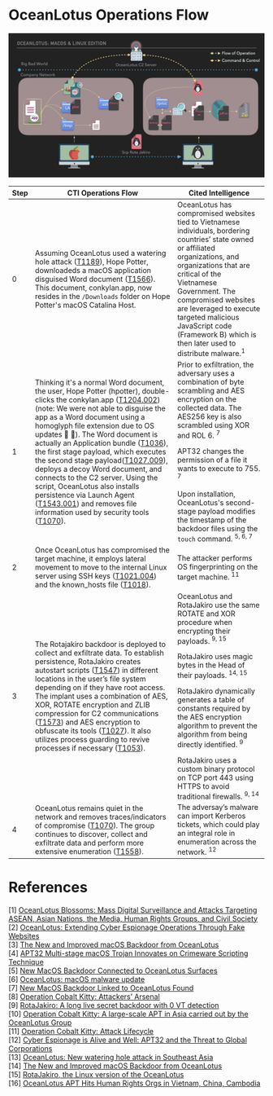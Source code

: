 # OceanLotus Operations Flow

![Diagram of the below word picture](../Resources/images/OperationsFLowBlackBG.jpeg)


| Step | CTI Operations Flow | Cited Intelligence |
| ------- | ----------- | ----------- | 
|0| Assuming OceanLotus used a watering hole attack ([T1189](https://attack.mitre.org/techniques/T1189/)), Hope Potter, downloadeds a macOS application disguised Word document ([T1566](https://attack.mitre.org/techniques/T1566/)). This document, conkylan.app, now resides in the `/Downloads` folder on Hope Potter's macOS Catalina Host. | OceanLotus has compromised websites tied to Vietnamese individuals, bordering countries’ state owned or affiliated organizations, and organizations that are critical of the Vietnamese Government. The compromised websites are leveraged to execute targeted malicious JavaScript code (Framework B) which is then later used to distribute malware.<sup>1</sup>
|1| Thinking it's a normal Word document, the user, Hope Potter (hpotter), double-clicks the conkylan.app ([T1204.002](https://attack.mitre.org/techniques/T1204/002/))(note: We were not able to disguise the app as a Word document using a homoglyph file extension due to OS updates 🙌 🍎). The Word document is actually an Application bundle ([T1036](https://attack.mitre.org/techniques/T1036/007/)), the first stage payload, which executes the second stage payload([T1027.009](https://attack.mitre.org/techniques/T1027/009/)), deploys a decoy Word document, and connects to the C2 server. Using the script, OceanLotus also installs persistence via Launch Agent ([T1543.001](https://attack.mitre.org/techniques/T1543/001/)) and removes file information used by security tools ([T1070](https://attack.mitre.org/techniques/T1070/)). | Prior to exfiltration, the adversary uses a combination of byte scrambling and AES encryption on the collected data. The AES256 key is also scrambled using XOR and ROL 6. <sup> 7 </sup> </p>APT32 changes the permission of a file it wants to execute to 755. <sup> 7 </sup> </p> Upon installation, OceanLotus's second-stage payload modifies the timestamp of the backdoor files using the `touch` command. <sup> 5, 6, 7 </sup>
|2| Once OceanLotus has compromised the target machine, it employs lateral movement to move to the internal Linux server using SSH keys ([T1021.004](https://attack.mitre.org/techniques/T1021/004/)) and the known_hosts file ([T1018](https://attack.mitre.org/techniques/T1018/)). | The attacker performs OS fingerprinting on the target machine. <sup> 11 </sup>
|3| The Rotajakiro backdoor is deployed to collect and exfiltrate data. To establish persistence, RotaJakiro creates autostart scripts ([T1547](https://attack.mitre.org/techniques/T1547/)) in different locations in the user’s file system depending on if they have root access. The implant uses a combination of AES, XOR, ROTATE encryption and ZLIB compression for C2 communications ([T1573](https://attack.mitre.org/techniques/T1573/)) and AES encryption to obfuscate its tools ([T1027](https://attack.mitre.org/techniques/T1027/)). It also utilizes process guarding to revive processes if necessary ([T1053](https://attack.mitre.org/techniques/T1053/)).| OceanLotus and RotaJakiro use the same ROTATE and XOR procedure when encrypting their payloads. <sup> 9, 15 </sup> </p> RotaJakiro uses magic bytes in the Head of their payloads. <sup> 14, 15 </sup> </p> RotaJakiro dynamically generates a table of constants required by the AES encryption algorithm to prevent the algorithm from being directly identified. <sup> 9 </sup> </p> RotaJakiro uses a custom binary protocol on TCP port 443 using HTTPS to avoid traditional firewalls. <sup> 9, 14 </sup>
|4| OceanLotus remains quiet in the network and removes traces/indicators of compromise ([T1070](https://attack.mitre.org/techniques/T1070/)). The group continues to discover, collect and exfiltrate data and perform more extensive enumeration ([T1558](https://attack.mitre.org/techniques/T1558/)).| The adversay’s malware can import Kerberos tickets, which could play an integral role in enumeration across the network. <sup> 12 </sup>




# References
[1] [OceanLotus Blossoms: Mass Digital Surveillance and Attacks Targeting ASEAN, Asian Nations, the Media, Human Rights Groups, and Civil Society](https://www.volexity.com/blog/2017/11/06/oceanlotus-blossoms-mass-digital-surveillance-and-exploitation-of-asean-nations-the-media-human-rights-and-civil-society/) </br>
[2] [OceanLotus: Extending Cyber Espionage Operations Through Fake Websites](https://www.volexity.com/blog/2020/11/06/oceanlotus-extending-cyber-espionage-operations-through-fake-websites/) </br>
[3] [The New and Improved macOS Backdoor from OceanLotus](https://unit42.paloaltonetworks.com/unit42-new-improved-macos-backdoor-oceanlotus/) </br>
[4] [APT32 Multi-stage macOS Trojan Innovates on Crimeware Scripting Technique](https://www.sentinelone.com/labs/apt32-multi-stage-macos-trojan-innovates-on-crimeware-scripting-technique/) </br>
[5] [New MacOS Backdoor Connected to OceanLotus Surfaces](https://www.trendmicro.com/en_us/research/20/k/new-macos-backdoor-connected-to-oceanlotus-surfaces.html) </br>
[6] [OceanLotus: macOS malware update](https://www.welivesecurity.com/2019/04/09/oceanlotus-macos-malware-update/) </br>
[7] [New MacOS Backdoor Linked to OceanLotus Found](https://www.trendmicro.com/en_us/research/18/d/new-macos-backdoor-linked-to-oceanlotus-found.html) </br>
[8] [Operation Cobalt Kitty: Attackers’ Arsenal](https://www.cybereason.com/hubfs/Cybereason%20Labs%20Analysis%20Operation%20Cobalt%20Kitty-Part2.pdf) </br>
[9] [RotaJakiro: A long live secret backdoor with 0 VT detection](https://blog.netlab.360.com/stealth_rotajakiro_backdoor_en/) </br>
[10] [Operation Cobalt Kitty: A large-scale APT in Asia carried out by the OceanLotus Group](https://www.cybereason.com/blog/operation-cobalt-kitty-apt) </br>
[11] [Operation Cobalt Kitty: Attack Lifecycle](https://www.cybereason.com/hubfs/Cybereason%20Labs%20Analysis%20Operation%20Cobalt%20Kitty-Part1.pdf) </br>
[12] [Cyber Espionage is Alive and Well: APT32 and the Threat to Global Corporations](https://www.mandiant.com/resources/blog/cyber-espionage-apt32) </br>
[13] [OceanLotus: New watering hole attack in Southeast Asia](https://www.welivesecurity.com/2018/11/20/oceanlotus-new-watering-hole-attack-southeast-asia/) </br>
[14] [The New and Improved macOS Backdoor from OceanLotus](https://unit42.paloaltonetworks.com/unit42-new-improved-macos-backdoor-oceanlotus/) </br>
[15] [RotaJakiro, the Linux version of the OceanLotus](https://blog.netlab.360.com/rotajakiro_linux_version_of_oceanlotus/) </br>
[16] [OceanLotus APT Hits Human Rights Orgs in Vietnam, China, Cambodia](https://www.digitalguardian.com/blog/oceanlotus-apt-hits-human-rights-orgs-vietnam-china-cambodia) </br>
